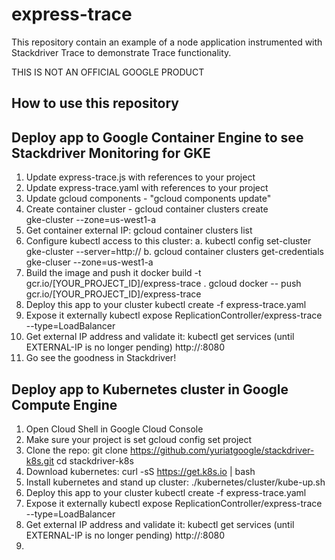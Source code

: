 # express-trace

This repository contain an example of a node application instrumented with Stackdriver Trace to demonstrate Trace functionality.  

THIS IS NOT AN OFFICIAL GOOGLE PRODUCT

## How to use this repository

## Deploy app to Google Container Engine to see Stackdriver Monitoring for GKE
1. Update express-trace.js with references to your project
2. Update express-trace.yaml with references to your project
3. Update gcloud components - "gcloud components update"
4. Create container cluster - 
    gcloud container clusters create \
    gke-cluster --zone=us-west1-a
5. Get container external IP:
    gcloud container clusters list
5. Configure kubectl access to this cluster:
    a. kubectl config set-cluster gke-cluster --server=http://<ip address>
    b. gcloud container clusters get-credentials gke-cluser --zone=us-west1-a
6. Build the image and push it
    docker build -t gcr.io/[YOUR_PROJECT_ID]/express-trace . 
    gcloud docker -- push gcr.io/[YOUR_PROJECT_ID]/express-trace
7. Deploy this app to your cluster
    kubectl create -f express-trace.yaml
8. Expose it externally
    kubectl expose ReplicationController/express-trace --type=LoadBalancer
9. Get external IP address and validate it:
    kubectl get services (until EXTERNAL-IP is no longer pending)
    http://<ip address>:8080
9. Go see the goodness in Stackdriver!

## Deploy app to Kubernetes cluster in Google Compute Engine
1. Open Cloud Shell in Google Cloud Console
2. Make sure your project is set
    gcloud config set project <your project ID>
3. Clone the repo:
    git clone https://github.com/yuriatgoogle/stackdriver-k8s.git
    cd stackdriver-k8s
4. Download kubernetes:
    curl -sS https://get.k8s.io | bash
5. Install kubernetes and stand up cluster:
    ./kubernetes/cluster/kube-up.sh
6. Deploy this app to your cluster
    kubectl create -f express-trace.yaml
7. Expose it externally
    kubectl expose ReplicationController/express-trace --type=LoadBalancer
8. Get external IP address and validate it:
    kubectl get services (until EXTERNAL-IP is no longer pending)
    http://<ip address>:8080
9. 
